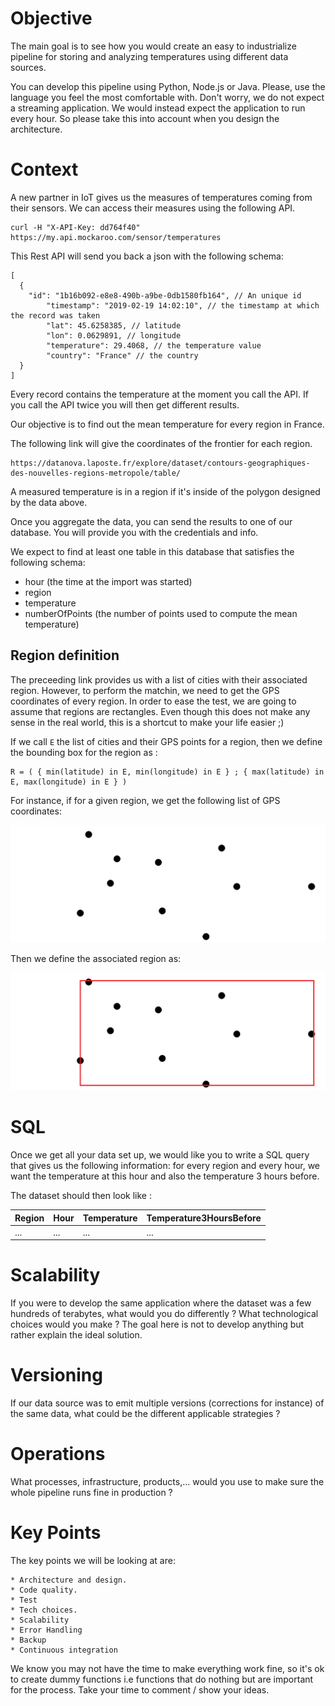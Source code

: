 # Objective
 
The main goal is to see how you would create an easy to industrialize pipeline for storing and analyzing temperatures using different data sources. 
 
You can develop this pipeline using Python, Node.js or Java. Please, use the language you feel the most comfortable with.
Don't worry, we do not expect a streaming application. We would instead expect the application to run every hour. So please take this into account when you design the architecture.
 
# Context
 
A new partner in IoT gives us the measures of temperatures coming from their sensors. 
We can access their measures using the following API.
 
``` 
curl -H "X-API-Key: dd764f40" https://my.api.mockaroo.com/sensor/temperatures
``` 
 
This Rest API will send you back a json with the following schema:
 
```
[
  {
    "id": "1b16b092-e8e8-490b-a9be-0db1580fb164", // An unique id 
        "timestamp": "2019-02-19 14:02:10", // the timestamp at which the record was taken
        "lat": 45.6258385, // latitude
        "lon": 0.0629891, // longitude
        "temperature": 29.4068, // the temperature value
        "country": "France" // the country
  }
]
```
 
Every record contains the temperature at the moment you call the API. If you call the API twice you will then get different results.
 
Our objective is to find out the mean temperature for every region in France.
 
The following link will give the coordinates of the frontier for each region.
 
```
https://datanova.laposte.fr/explore/dataset/contours-geographiques-des-nouvelles-regions-metropole/table/ 
```
A measured temperature is in a region if it's inside of the polygon designed by the data above.

Once you aggregate the data, you can send the results to one of our database. You will provide you with the credentials and info.
 
We expect to find at least one table in this database that satisfies the following schema:
 
 * hour (the time at the import was started)
 * region
 * temperature
 * numberOfPoints (the number of points used to compute the mean temperature)

## Region definition

The preceeding link provides us with a list of cities with their associated region. However, to perform the matchin, we need to get the GPS coordinates of every region. In order to ease the test, we are going to assume that regions are rectangles. Even though this does not make any sense in the real world, this is a shortcut to make your life easier ;)

If we call `E` the list of cities and their GPS points for a region, then we define the bounding box for the region as : 
``` 
R = ( { min(latitude) in E, min(longitude) in E } ; { max(latitude) in E, max(longitude) in E } )
```

For instance, if for a given region, we get the following list of GPS coordinates:

![Points within region](images/region-points.png)

Then we define the associated region as:

![Region shape](images/region-shape.png)

# SQL
 
Once we get all your data set up, we would like you to write a SQL query that gives us the following information: for every region and every hour, we want the temperature at this hour and also the temperature 3 hours before.
 
The dataset should then look like :
 
| Region  | Hour  | Temperature  | Temperature3HoursBefore  |
|---|---|---|---|
| ...  | ...  | ...  |  ... |
 
# Scalability 
 
If you were to develop the same application where the dataset was a few hundreds of terabytes, what would you do differently ? What technological choices would you make ? The goal here is not to develop anything but rather explain the ideal solution.

# Versioning

If our data source was to emit multiple versions (corrections for instance) of the same data, what could be the different applicable strategies ?

# Operations

What processes, infrastructure, products,... would you use to make sure the whole pipeline runs fine in production ?

# Key Points
 
The key points we will be looking at are:
 
    * Architecture and design. 
    * Code quality.
    * Test
    * Tech choices.
    * Scalability
    * Error Handling
    * Backup
    * Continuous integration
 
We know you may not have the time to make everything work fine, so it's ok to create dummy functions i.e functions that do nothing but are important for the process. Take your time to comment / show your ideas. 
 
